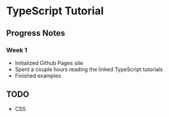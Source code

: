 # TypeScript Tutorial
## Progress Notes
### Week 1
 - Initialized Github Pages site
 - Spent a couple hours reading the linked TypeScript tutorials
 - Finished examples
   

## TODO
 - CSS
